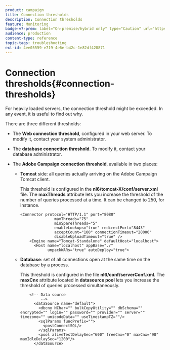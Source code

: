 ```yaml
---
product: campaign
title: Connection thresholds
description: Connection thresholds
feature: Monitoring
badge-v7-prem: label="On-premise/hybrid only" type="Caution" url="https://experienceleague.adobe.com/docs/campaign-classic/using/installing-campaign-classic/architecture-and-hosting-models/hosting-models-lp/hosting-models.html" tooltip="Applies to on-premise and hybrid deployments only"
audience: production
content-type: reference
topic-tags: troubleshooting
exl-id: 4ee05559-e719-4e6e-b42c-1e82df428871
---
```

# Connection thresholds{#connection-thresholds}



For heavily loaded servers, the connection threshold might be exceeded. In any event, it is useful to find out why.

There are three different thresholds:

* The **Web connection threshold**, configured in your web server. To modify it, contact your system administrator.

* The **database connection threshold**. To modify it, contact your database administrator.

* The **Adobe Campaign connection threshold**, available in two places:

    * **Tomcat** side: all queries actually arriving on the Adobe Campaign Tomcat client.

      This threshold is configured in the **nl6/tomcat-X/conf/server.xml** file. The **maxThreads** attribute lets you increase the threshold of the number of queries processed at a time. It can be changed to 250, for instance.

      ```    
      <Connector protocol="HTTP/1.1" port="8080"
                     maxThreads="75"
                     minSpareThreads="5"
                     enableLookups="true" redirectPort="8443"
                     acceptCount="100" connectionTimeout="20000"
                     disableUploadTimeout="true" />
          <Engine name="Tomcat-Standalone" defaultHost="localhost">
            <Host name="localhost" appBase="./"
                  unpackWARs="true" autoDeploy="true">
      ```

    * **Database**: set of all connections open at the same time on the database by a process.

      This threshold is configured in the file **nl6/conf/serverConf.xml**. The **maxCnx** attribute located in **datasource pool** lets you increase the threshold of queries processed simultaneously.

      ```    
          <!-- Data source
               -->
            <dataSource name="default">
              <dbcnx NChar="" bulkCopyUtility="" dbSchema="" encrypted="" login="" password="" provider="" server="" timezone="" unicodeData="" useTimestampTZ=""/>
              <sqlParams funcPrefix="">
                <postConnectSQL/>
              </sqlParams>
              <pool aliveTestDelaySec="600" freeCnx="0" maxCnx="90" maxIdleDelaySec="1200"/>
            </dataSource>
      ```
